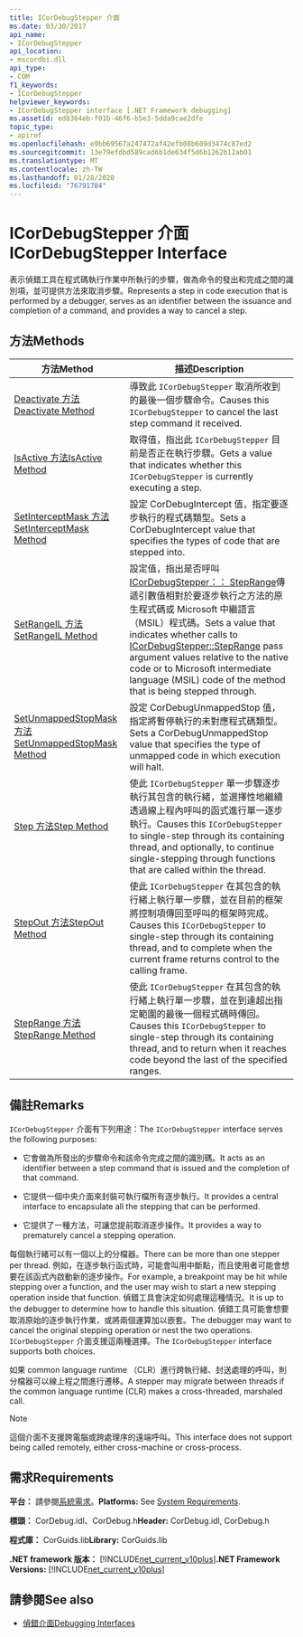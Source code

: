 ```yaml
---
title: ICorDebugStepper 介面
ms.date: 03/30/2017
api_name:
- ICorDebugStepper
api_location:
- mscordbi.dll
api_type:
- COM
f1_keywords:
- ICorDebugStepper
helpviewer_keywords:
- ICorDebugStepper interface [.NET Framework debugging]
ms.assetid: ed8364eb-f01b-46f6-b5e3-5dda9cae2dfe
topic_type:
- apiref
ms.openlocfilehash: e9bb69567a247472af42efb08b609d3474c87ed2
ms.sourcegitcommit: 13e79efdbd589cad6b1de634f5d6b1262b12ab01
ms.translationtype: MT
ms.contentlocale: zh-TW
ms.lasthandoff: 01/28/2020
ms.locfileid: "76791784"
---
```

# <a name="icordebugstepper-interface"></a><span data-ttu-id="9ddc5-102">ICorDebugStepper 介面</span><span class="sxs-lookup"><span data-stu-id="9ddc5-102">ICorDebugStepper Interface</span></span>
<span data-ttu-id="9ddc5-103">表示偵錯工具在程式碼執行作業中所執行的步驟，做為命令的發出和完成之間的識別項，並可提供方法來取消步驟。</span><span class="sxs-lookup"><span data-stu-id="9ddc5-103">Represents a step in code execution that is performed by a debugger, serves as an identifier between the issuance and completion of a command, and provides a way to cancel a step.</span></span>  
  
## <a name="methods"></a><span data-ttu-id="9ddc5-104">方法</span><span class="sxs-lookup"><span data-stu-id="9ddc5-104">Methods</span></span>  
  
|<span data-ttu-id="9ddc5-105">方法</span><span class="sxs-lookup"><span data-stu-id="9ddc5-105">Method</span></span>|<span data-ttu-id="9ddc5-106">描述</span><span class="sxs-lookup"><span data-stu-id="9ddc5-106">Description</span></span>|  
|------------|-----------------|  
|[<span data-ttu-id="9ddc5-107">Deactivate 方法</span><span class="sxs-lookup"><span data-stu-id="9ddc5-107">Deactivate Method</span></span>](icordebugstepper-deactivate-method.md)|<span data-ttu-id="9ddc5-108">導致此 `ICorDebugStepper` 取消所收到的最後一個步驟命令。</span><span class="sxs-lookup"><span data-stu-id="9ddc5-108">Causes this `ICorDebugStepper` to cancel the last step command it received.</span></span>|  
|[<span data-ttu-id="9ddc5-109">IsActive 方法</span><span class="sxs-lookup"><span data-stu-id="9ddc5-109">IsActive Method</span></span>](icordebugstepper-isactive-method.md)|<span data-ttu-id="9ddc5-110">取得值，指出此 `ICorDebugStepper` 目前是否正在執行步驟。</span><span class="sxs-lookup"><span data-stu-id="9ddc5-110">Gets a value that indicates whether this `ICorDebugStepper` is currently executing a step.</span></span>|  
|[<span data-ttu-id="9ddc5-111">SetInterceptMask 方法</span><span class="sxs-lookup"><span data-stu-id="9ddc5-111">SetInterceptMask Method</span></span>](icordebugstepper-setinterceptmask-method.md)|<span data-ttu-id="9ddc5-112">設定 CorDebugIntercept 值，指定要逐步執行的程式碼類型。</span><span class="sxs-lookup"><span data-stu-id="9ddc5-112">Sets a CorDebugIntercept value that specifies the types of code that are stepped into.</span></span>|  
|[<span data-ttu-id="9ddc5-113">SetRangeIL 方法</span><span class="sxs-lookup"><span data-stu-id="9ddc5-113">SetRangeIL Method</span></span>](icordebugstepper-setrangeil-method.md)|<span data-ttu-id="9ddc5-114">設定值，指出是否呼叫[ICorDebugStepper：： StepRange](icordebugstepper-steprange-method.md)傳遞引數值相對於要逐步執行之方法的原生程式碼或 Microsoft 中繼語言（MSIL）程式碼。</span><span class="sxs-lookup"><span data-stu-id="9ddc5-114">Sets a value that indicates whether calls to [ICorDebugStepper::StepRange](icordebugstepper-steprange-method.md) pass argument values relative to the native code or to Microsoft intermediate language (MSIL) code of the method that is being stepped through.</span></span>|  
|[<span data-ttu-id="9ddc5-115">SetUnmappedStopMask 方法</span><span class="sxs-lookup"><span data-stu-id="9ddc5-115">SetUnmappedStopMask Method</span></span>](icordebugstepper-setunmappedstopmask-method.md)|<span data-ttu-id="9ddc5-116">設定 CorDebugUnmappedStop 值，指定將暫停執行的未對應程式碼類型。</span><span class="sxs-lookup"><span data-stu-id="9ddc5-116">Sets a CorDebugUnmappedStop value that specifies the type of unmapped code in which execution will halt.</span></span>|  
|[<span data-ttu-id="9ddc5-117">Step 方法</span><span class="sxs-lookup"><span data-stu-id="9ddc5-117">Step Method</span></span>](icordebugstepper-step-method.md)|<span data-ttu-id="9ddc5-118">使此 `ICorDebugStepper` 單一步驟逐步執行其包含的執行緒，並選擇性地繼續透過線上程內呼叫的函式進行單一逐步執行。</span><span class="sxs-lookup"><span data-stu-id="9ddc5-118">Causes this `ICorDebugStepper` to single-step through its containing thread, and optionally, to continue single-stepping through functions that are called within the thread.</span></span>|  
|[<span data-ttu-id="9ddc5-119">StepOut 方法</span><span class="sxs-lookup"><span data-stu-id="9ddc5-119">StepOut Method</span></span>](icordebugstepper-stepout-method.md)|<span data-ttu-id="9ddc5-120">使此 `ICorDebugStepper` 在其包含的執行緒上執行單一步驟，並在目前的框架將控制項傳回至呼叫的框架時完成。</span><span class="sxs-lookup"><span data-stu-id="9ddc5-120">Causes this `ICorDebugStepper` to single-step through its containing thread, and to complete when the current frame returns control to the calling frame.</span></span>|  
|[<span data-ttu-id="9ddc5-121">StepRange 方法</span><span class="sxs-lookup"><span data-stu-id="9ddc5-121">StepRange Method</span></span>](icordebugstepper-steprange-method.md)|<span data-ttu-id="9ddc5-122">使此 `ICorDebugStepper` 在其包含的執行緒上執行單一步驟，並在到達超出指定範圍的最後一個程式碼時傳回。</span><span class="sxs-lookup"><span data-stu-id="9ddc5-122">Causes this `ICorDebugStepper` to single-step through its containing thread, and to return when it reaches code beyond the last of the specified ranges.</span></span>|  
  
## <a name="remarks"></a><span data-ttu-id="9ddc5-123">備註</span><span class="sxs-lookup"><span data-stu-id="9ddc5-123">Remarks</span></span>  
 <span data-ttu-id="9ddc5-124">`ICorDebugStepper` 介面有下列用途：</span><span class="sxs-lookup"><span data-stu-id="9ddc5-124">The `ICorDebugStepper` interface serves the following purposes:</span></span>  
  
- <span data-ttu-id="9ddc5-125">它會做為所發出的步驟命令和該命令完成之間的識別碼。</span><span class="sxs-lookup"><span data-stu-id="9ddc5-125">It acts as an identifier between a step command that is issued and the completion of that command.</span></span>  
  
- <span data-ttu-id="9ddc5-126">它提供一個中央介面來封裝可執行檔所有逐步執行。</span><span class="sxs-lookup"><span data-stu-id="9ddc5-126">It provides a central interface to encapsulate all the stepping that can be performed.</span></span>  
  
- <span data-ttu-id="9ddc5-127">它提供了一種方法，可讓您提前取消逐步操作。</span><span class="sxs-lookup"><span data-stu-id="9ddc5-127">It provides a way to prematurely cancel a stepping operation.</span></span>  
  
 <span data-ttu-id="9ddc5-128">每個執行緒可以有一個以上的分檔器。</span><span class="sxs-lookup"><span data-stu-id="9ddc5-128">There can be more than one stepper per thread.</span></span> <span data-ttu-id="9ddc5-129">例如，在逐步執行函式時，可能會叫用中斷點，而且使用者可能會想要在該函式內啟動新的逐步操作。</span><span class="sxs-lookup"><span data-stu-id="9ddc5-129">For example, a breakpoint may be hit while stepping over a function, and the user may wish to start a new stepping operation inside that function.</span></span> <span data-ttu-id="9ddc5-130">偵錯工具會決定如何處理這種情況。</span><span class="sxs-lookup"><span data-stu-id="9ddc5-130">It is up to the debugger to determine how to handle this situation.</span></span> <span data-ttu-id="9ddc5-131">偵錯工具可能會想要取消原始的逐步執行作業，或將兩個運算加以嵌套。</span><span class="sxs-lookup"><span data-stu-id="9ddc5-131">The debugger may want to cancel the original stepping operation or nest the two operations.</span></span> <span data-ttu-id="9ddc5-132">`ICorDebugStepper` 介面支援這兩種選擇。</span><span class="sxs-lookup"><span data-stu-id="9ddc5-132">The `ICorDebugStepper` interface supports both choices.</span></span>  
  
 <span data-ttu-id="9ddc5-133">如果 common language runtime （CLR）進行跨執行緒、封送處理的呼叫，則分檔器可以線上程之間進行遷移。</span><span class="sxs-lookup"><span data-stu-id="9ddc5-133">A stepper may migrate between threads if the common language runtime (CLR) makes a cross-threaded, marshaled call.</span></span>  
  
> [!NOTE]
> <span data-ttu-id="9ddc5-134">這個介面不支援跨電腦或跨處理序的遠端呼叫。</span><span class="sxs-lookup"><span data-stu-id="9ddc5-134">This interface does not support being called remotely, either cross-machine or cross-process.</span></span>  
  
## <a name="requirements"></a><span data-ttu-id="9ddc5-135">需求</span><span class="sxs-lookup"><span data-stu-id="9ddc5-135">Requirements</span></span>  
 <span data-ttu-id="9ddc5-136">**平台：** 請參閱[系統需求](../../../../docs/framework/get-started/system-requirements.md)。</span><span class="sxs-lookup"><span data-stu-id="9ddc5-136">**Platforms:** See [System Requirements](../../../../docs/framework/get-started/system-requirements.md).</span></span>  
  
 <span data-ttu-id="9ddc5-137">**標頭：** CorDebug.idl、CorDebug.h</span><span class="sxs-lookup"><span data-stu-id="9ddc5-137">**Header:** CorDebug.idl, CorDebug.h</span></span>  
  
 <span data-ttu-id="9ddc5-138">**程式庫：** CorGuids.lib</span><span class="sxs-lookup"><span data-stu-id="9ddc5-138">**Library:** CorGuids.lib</span></span>  
  
 <span data-ttu-id="9ddc5-139">**.NET framework 版本：** [!INCLUDE[net_current_v10plus](../../../../includes/net-current-v10plus-md.md)]</span><span class="sxs-lookup"><span data-stu-id="9ddc5-139">**.NET Framework Versions:** [!INCLUDE[net_current_v10plus](../../../../includes/net-current-v10plus-md.md)]</span></span>  
  
## <a name="see-also"></a><span data-ttu-id="9ddc5-140">請參閱</span><span class="sxs-lookup"><span data-stu-id="9ddc5-140">See also</span></span>

- [<span data-ttu-id="9ddc5-141">偵錯介面</span><span class="sxs-lookup"><span data-stu-id="9ddc5-141">Debugging Interfaces</span></span>](debugging-interfaces.md)
